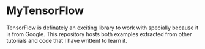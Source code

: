 # MyTensorFlow
TensorFlow is definately an exciting library to work with specially because it is from Google. This repository hosts both examples extracted from other tutorials and code that I have writtent to learn it. 
